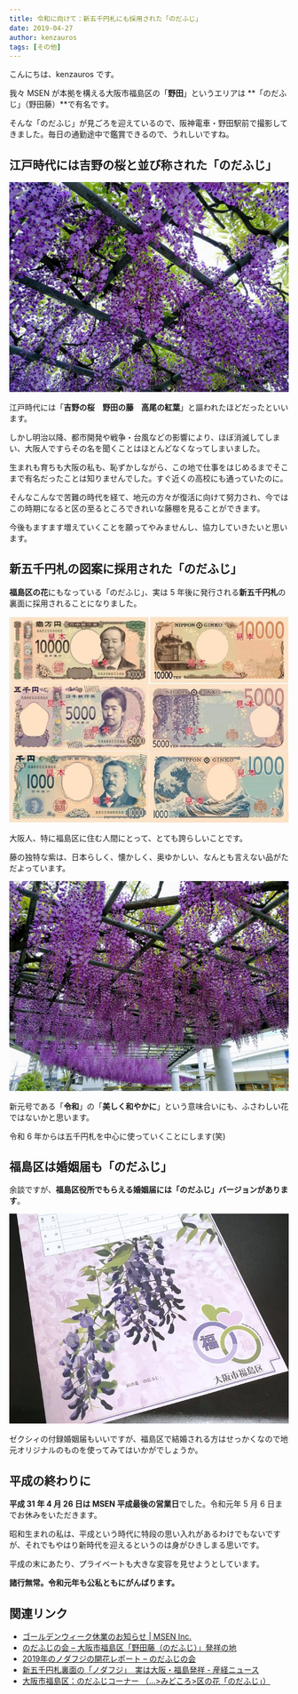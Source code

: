 ```yaml
---
title: 令和に向けて：新五千円札にも採用された「のだふじ」
date: 2019-04-27
author: kenzauros
tags: [その他]
---
```


こんにちは、kenzauros です。

我々 MSEN が本拠を構える大阪市福島区の「**野田**」というエリアは **「のだふじ」（野田藤）**で有名です。

そんな「のだふじ」が見ごろを迎えているので、阪神電車・野田駅前で撮影してきました。毎日の通勤途中で鑑賞できるので、うれしいですね。


## 江戸時代には吉野の桜と並び称された「のだふじ」

![満開の野田藤](images/nodafuji-2019-1.jpg)

江戸時代には「**吉野の桜　野田の藤　高尾の紅葉**」と謳われたほどだったといいます。

しかし明治以降、都市開発や戦争・台風などの影響により、ほぼ消滅してしまい、大阪人ですらその名を聞くことはほとんどなくなってしまいました。

生まれも育ちも大阪の私も、恥ずかしながら、この地で仕事をはじめるまでそこまで有名だったことは知りませんでした。すぐ近くの高校にも通っていたのに。

そんなこんなで苦難の時代を経て、地元の方々が復活に向けて努力され、今ではこの時期になると区の至るところできれいな藤棚を見ることができます。

今後もますます増えていくことを願ってやみませんし、協力していきたいと思います。


## 新五千円札の図案に採用された「のだふじ」

**福島区の花**にもなっている「のだふじ」、実は 5 年後に発行される**新五千円札**の裏面に採用されることになりました。

![新五千円札の裏面に野田藤](images/nodafuji-2019-2.png)

大阪人、特に福島区に住む人間にとって、とても誇らしいことです。

藤の独特な紫は、日本らしく、懐かしく、奥ゆかしい、なんとも言えない品がただよっています。

![満開の野田藤](images/nodafuji-2019-3.jpg)

新元号である「**令和**」の「**美しく和やかに**」という意味合いにも、ふさわしい花ではないかと思います。

令和 6 年からは五千円札を中心に使っていくことにします(笑)


## 福島区は婚姻届も「のだふじ」

余談ですが、**福島区役所でもらえる婚姻届には「のだふじ」バージョンがあります**。

![福島区オリジナル婚姻届「のだふじ」](images/nodafuji-2019-4.jpg)

ゼクシィの付録婚姻届もいいですが、福島区で結婚される方はせっかくなので地元オリジナルのものを使ってみてはいかがでしょうか。


## 平成の終わりに

**平成 31 年 4 月 26 日は MSEN 平成最後の営業日**でした。令和元年 5 月 6 日までお休みをいただきます。

昭和生まれの私は、平成という時代に特段の思い入れがあるわけでもないですが、それでもやはり新時代を迎えるというのは身がひきしまる思いです。

平成の末にあたり、プライベートも大きな変容を見せようとしています。

**諸行無常。令和元年も公私ともにがんばります。**


## 関連リンク

- [ゴールデンウィーク休業のお知らせ | MSEN Inc.](https://msen.jp/gw-2019/)
- [のだふじの会 – 大阪市福島区「野田藤（のだふじ）」発祥の地](http://nodafuji.com/)
- [2019年のノダフジの開花レポート – のだふじの会](http://nodafuji.com/2019/04/16/2019%e5%b9%b4%e3%81%ae%e3%83%8e%e3%83%80%e3%83%95%e3%82%b8%e3%81%ae%e9%96%8b%e8%8a%b1%e3%83%ac%e3%83%9d%e3%83%bc%e3%83%88-2/)
- [新五千円札裏面の「ノダフジ」　実は大阪・福島発祥 - 産経ニュース](https://www.sankei.com/life/news/190426/lif1904260018-n1.html)
- [大阪市福島区：のだふじコーナー （…>みどころ>区の花「のだふじ」）](https://www.city.osaka.lg.jp/fukushima/page/0000194121.html)
